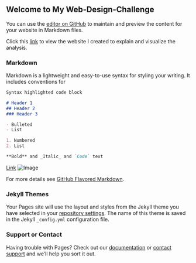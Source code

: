 ## Welcome to My Web-Design-Challenge

You can use the [editor on GitHub](https://github.com/Lpaakh/Web-Design-Challenge/edit/master/README.md) to maintain and preview the content for your website in Markdown files.

Click this [link](https://lpaakh.github.io/Web-Design-Challenge/landing.html) to view the website I created to explain and visualize the analysis.

### Markdown

Markdown is a lightweight and easy-to-use syntax for styling your writing. It includes conventions for

```markdown
Syntax highlighted code block

# Header 1
## Header 2
### Header 3

- Bulleted
- List

1. Numbered
2. List

**Bold** and _Italic_ and `Code` text
```
[Link](https://www.linkedin.com/in/laura-p-may/) ![Image](https://lpaakh.github.io/Web-Design-Challenge/IMG_0663.jpeg)


For more details see [GitHub Flavored Markdown](https://guides.github.com/features/mastering-markdown/).

### Jekyll Themes

Your Pages site will use the layout and styles from the Jekyll theme you have selected in your [repository settings](https://github.com/Lpaakh/Web-Design-Challenge/settings). The name of this theme is saved in the Jekyll `_config.yml` configuration file.

### Support or Contact

Having trouble with Pages? Check out our [documentation](https://docs.github.com/categories/github-pages-basics/) or [contact support](https://github.com/contact) and we’ll help you sort it out.
